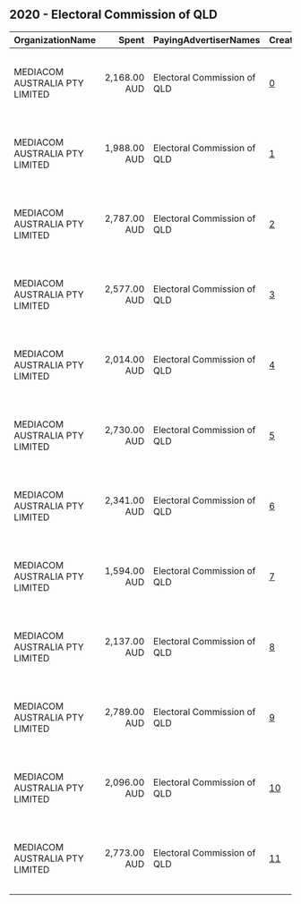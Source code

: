 ## 2020 - Electoral Commission of QLD 
|OrganizationName|Spent|PayingAdvertiserNames|CreativeUrls|Impressions|Genders|AgeBrackets|CountryCodes|BillingAddresses|CandidateBallotInformation|
|:---|---:|:---|:---|---:|:---|:---|:---|:---|:---|
|MEDIACOM AUSTRALIA PTY LIMITED|2,168.00 AUD|Electoral Commission of QLD|[0](https://www.snap.com/political-ads/asset/9b83749b8f4355e3203870cca54363db42e181b8e21219eaede0a13d7185abd2?mediaType=png)|444,241||25+|australia|"Level 17, 65 Berry Street, North Sydney, NSW 2060 Australia,North Sydney,2060,AU"||
|MEDIACOM AUSTRALIA PTY LIMITED|1,988.00 AUD|Electoral Commission of QLD|[1](https://www.snap.com/political-ads/asset/90211ff8260a46a1cefe91f46aefd7e05e8d09b7266d694f199617af629a63f3?mediaType=mp4)|319,544||25+|australia|"Level 17, 65 Berry Street, North Sydney, NSW 2060 Australia,North Sydney,2060,AU"||
|MEDIACOM AUSTRALIA PTY LIMITED|2,787.00 AUD|Electoral Commission of QLD|[2](https://www.snap.com/political-ads/asset/87b115aa9d8c2f336a2927556b9370284f9f11003e68bd952b37bbf1ff8b3e8c?mediaType=mp4)|566,325||17-24|australia|"Level 17, 65 Berry Street, North Sydney, NSW 2060 Australia,North Sydney,2060,AU"||
|MEDIACOM AUSTRALIA PTY LIMITED|2,577.00 AUD|Electoral Commission of QLD|[3](https://www.snap.com/political-ads/asset/a9d85d72b34baff742d6af8a56fc07c82afdfa5950dada3577ea337abc789b23?mediaType=mp4)|529,407||17-24|australia|"Level 17, 65 Berry Street, North Sydney, NSW 2060 Australia,North Sydney,2060,AU"||
|MEDIACOM AUSTRALIA PTY LIMITED|2,014.00 AUD|Electoral Commission of QLD|[4](https://www.snap.com/political-ads/asset/506581f6ebc6898d35293c8cdc35308a9fe3898f8ad9a0e27e24d1dc7edb14d7?mediaType=mp4)|320,496||25+|australia|"Level 17, 65 Berry Street, North Sydney, NSW 2060 Australia,North Sydney,2060,AU"||
|MEDIACOM AUSTRALIA PTY LIMITED|2,730.00 AUD|Electoral Commission of QLD|[5](https://www.snap.com/political-ads/asset/69750ddfee71a07b0b07b9e1852bba6e6bec0abddb471b48bdcb7e580581aad8?mediaType=mp4)|561,598||17-24|australia|"Level 17, 65 Berry Street, North Sydney, NSW 2060 Australia,North Sydney,2060,AU"||
|MEDIACOM AUSTRALIA PTY LIMITED|2,341.00 AUD|Electoral Commission of QLD|[6](https://www.snap.com/political-ads/asset/d5d9156cdfe2511d493945666f6c00d9a5e578d9773b200010a15c7d84efa2a7?mediaType=png)|651,087||17-24|australia|"Level 17, 65 Berry Street, North Sydney, NSW 2060 Australia,North Sydney,2060,AU"||
|MEDIACOM AUSTRALIA PTY LIMITED|1,594.00 AUD|Electoral Commission of QLD|[7](https://www.snap.com/political-ads/asset/fdf3d910d306343c52602022d3079a03a42a0084212ef3e1b90bfe9b4cead76a?mediaType=mp4)|255,896||25+|australia|"Level 17, 65 Berry Street, North Sydney, NSW 2060 Australia,North Sydney,2060,AU"||
|MEDIACOM AUSTRALIA PTY LIMITED|2,137.00 AUD|Electoral Commission of QLD|[8](https://www.snap.com/political-ads/asset/bd479836257d5c3c7215b5ad43a3720be69779a311c9615c8c4dfd27b643fc9a?mediaType=mp4)|343,086||25+|australia|"Level 17, 65 Berry Street, North Sydney, NSW 2060 Australia,North Sydney,2060,AU"||
|MEDIACOM AUSTRALIA PTY LIMITED|2,789.00 AUD|Electoral Commission of QLD|[9](https://www.snap.com/political-ads/asset/0e230d45bb108c68b089f6bde7a433aa90421c6d191538180efe7d9dfe049671?mediaType=mp4)|577,421||17-24|australia|"Level 17, 65 Berry Street, North Sydney, NSW 2060 Australia,North Sydney,2060,AU"||
|MEDIACOM AUSTRALIA PTY LIMITED|2,096.00 AUD|Electoral Commission of QLD|[10](https://www.snap.com/political-ads/asset/119f2da1c241607527e674a7aa9f91833fc548b461c6b5fb888d74e3177f42ab?mediaType=mp4)|337,556||25+|australia|"Level 17, 65 Berry Street, North Sydney, NSW 2060 Australia,North Sydney,2060,AU"||
|MEDIACOM AUSTRALIA PTY LIMITED|2,773.00 AUD|Electoral Commission of QLD|[11](https://www.snap.com/political-ads/asset/373c7c2766a7511a58bea80182e635797de270fb7138906bbe80b89e17cc592d?mediaType=mp4)|569,442||17-24|australia|"Level 17, 65 Berry Street, North Sydney, NSW 2060 Australia,North Sydney,2060,AU"||
